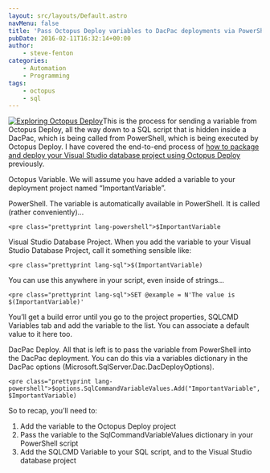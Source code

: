 ```yaml
---
layout: src/layouts/Default.astro
navMenu: false
title: 'Pass Octopus Deploy variables to DacPac deployments via PowerShell'
pubDate: 2016-02-11T16:32:14+00:00
author:
    - steve-fenton
categories:
    - Automation
    - Programming
tags:
    - octopus
    - sql
---
```


[![Exploring Octopus Deploy](/img/2015/07/exploring-octopus-deploy.jpg)](https://www.stevefenton.co.uk/publications/exploring-octopus-deploy/)This is the process for sending a variable from Octopus Deploy, all the way down to a SQL script that is hidden inside a DacPac, which is being called from PowerShell, which is being executed by Octopus Deploy. I have covered the end-to-end process of [how to package and deploy your Visual Studio database project using Octopus Deploy](https://www.stevefenton.co.uk/2015/06/packaging-visual-studio-database-project-with-octopack/) previously.

Octopus Variable. We will assume you have added a variable to your deployment project named “ImportantVariable”.

PowerShell. The variable is automatically available in PowerShell. It is called (rather conveniently)…

```
<pre class="prettyprint lang-powershell">$ImportantVariable
```
Visual Studio Database Project. When you add the variable to your Visual Studio Database Project, call it something sensible like:

```
<pre class="prettyprint lang-sql">$(ImportantVariable)
```
You can use this anywhere in your script, even inside of strings…

```
<pre class="prettyprint lang-sql">SET @example = N'The value is $(ImportantVariable)'
```
You’ll get a build error until you go to the project properties, SQLCMD Variables tab and add the variable to the list. You can associate a default value to it here too.

DacPac Deploy. All that is left is to pass the variable from PowerShell into the DacPac deployment. You can do this via a variables dictionary in the DacPac options (Microsoft.SqlServer.Dac.DacDeployOptions).

```
<pre class="prettyprint lang-powershell">$options.SqlCommandVariableValues.Add("ImportantVariable", $ImportantVariable)
```
So to recap, you’ll need to:

1. Add the variable to the Octopus Deploy project
2. Pass the variable to the SqlCommandVariableValues dictionary in your PowerShell script
3. Add the SQLCMD Variable to your SQL script, and to the Visual Studio database project